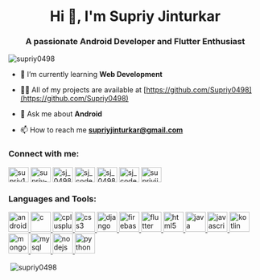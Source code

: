 <h1 align="center">Hi 👋, I'm Supriy Jinturkar</h1>
<h3 align="center">A passionate Android Developer and Flutter Enthusiast</h3>

<p align="left"> <img src="https://komarev.com/ghpvc/?username=supriy0498&label=Profile%20views&color=0e75b6&style=flat" alt="supriy0498" /> </p>

- 🌱 I’m currently learning **Web Development**

- 👨‍💻 All of my projects are available at [https://github.com/Supriy0498](https://github.com/Supriy0498)

- 💬 Ask me about **Android**

- 📫 How to reach me **supriyjinturkar@gmail.com**

<h3 align="left">Connect with me:</h3>
<p align="left">
<a href="https://twitter.com/supriy12bosss" target="blank"><img align="center" src="https://cdn.jsdelivr.net/npm/simple-icons@3.0.1/icons/twitter.svg" alt="supriy12bosss" height="30" width="40" /></a>
<a href="https://linkedin.com/in/supriy-jinturkar-9995a31b0" target="blank"><img align="center" src="https://cdn.jsdelivr.net/npm/simple-icons@3.0.1/icons/linkedin.svg" alt="supriy-jinturkar-9995a31b0" height="30" width="40" /></a>
<a href="https://www.codechef.com/users/sj_0498" target="blank"><img align="center" src="https://cdn.jsdelivr.net/npm/simple-icons@3.1.0/icons/codechef.svg" alt="sj_0498" height="30" width="40" /></a>
<a href="https://www.hackerrank.com/sj_codebreaker" target="blank"><img align="center" src="https://cdn.jsdelivr.net/npm/simple-icons@3.0.1/icons/hackerrank.svg" alt="sj_codebreaker" height="30" width="40" /></a>
<a href="https://codeforces.com/profile/sj_0498" target="blank"><img align="center" src="https://cdn.jsdelivr.net/npm/simple-icons@3.0.1/icons/codeforces.svg" alt="sj_0498" height="30" width="40" /></a>
<a href="https://www.leetcode.com/sj_codebreaker" target="blank"><img align="center" src="https://cdn.jsdelivr.net/npm/simple-icons@3.0.1/icons/leetcode.svg" alt="sj_codebreaker" height="30" width="40" /></a>
<a href="https://auth.geeksforgeeks.org/user/supriyjinturkar" target="blank"><img align="center" src="https://cdn.jsdelivr.net/npm/simple-icons@3.0.1/icons/geeksforgeeks.svg" alt="supriyjinturkar" height="30" width="40" /></a>
</p>

<h3 align="left">Languages and Tools:</h3>
<p align="left"> <a href="https://developer.android.com" target="_blank"> <img src="https://devicons.github.io/devicon/devicon.git/icons/android/android-original-wordmark.svg" alt="android" width="40" height="40"/> </a>  <a href="https://www.cprogramming.com/" target="_blank"> <img src="https://devicons.github.io/devicon/devicon.git/icons/c/c-original.svg" alt="c" width="40" height="40"/> </a> <a href="https://www.w3schools.com/cpp/" target="_blank"> <img src="https://devicons.github.io/devicon/devicon.git/icons/cplusplus/cplusplus-original.svg" alt="cplusplus" width="40" height="40"/> </a> <a href="https://www.w3schools.com/css/" target="_blank"> <img src="https://devicons.github.io/devicon/devicon.git/icons/css3/css3-original-wordmark.svg" alt="css3" width="40" height="40"/> </a> <a href="https://www.djangoproject.com/" target="_blank"> <img src="https://devicons.github.io/devicon/devicon.git/icons/django/django-original.svg" alt="django" width="40" height="40"/> </a> <a href="https://firebase.google.com/" target="_blank"> <img src="https://www.vectorlogo.zone/logos/firebase/firebase-icon.svg" alt="firebase" width="40" height="40"/> </a> <a href="https://flutter.dev" target="_blank"> <img src="https://www.vectorlogo.zone/logos/flutterio/flutterio-icon.svg" alt="flutter" width="40" height="40"/> </a> <a href="https://www.w3.org/html/" target="_blank"> <img src="https://devicons.github.io/devicon/devicon.git/icons/html5/html5-original-wordmark.svg" alt="html5" width="40" height="40"/> </a> <a href="https://www.java.com" target="_blank"> <img src="https://devicons.github.io/devicon/devicon.git/icons/java/java-original-wordmark.svg" alt="java" width="40" height="40"/> </a> <a href="https://developer.mozilla.org/en-US/docs/Web/JavaScript" target="_blank"> <img src="https://devicons.github.io/devicon/devicon.git/icons/javascript/javascript-original.svg" alt="javascript" width="40" height="40"/> </a> <a href="https://kotlinlang.org" target="_blank"> <img src="https://www.vectorlogo.zone/logos/kotlinlang/kotlinlang-icon.svg" alt="kotlin" width="40" height="40"/> </a> <a href="https://www.mongodb.com/" target="_blank"> <img src="https://devicons.github.io/devicon/devicon.git/icons/mongodb/mongodb-original-wordmark.svg" alt="mongodb" width="40" height="40"/> </a> <a href="https://www.mysql.com/" target="_blank"> <img src="https://devicons.github.io/devicon/devicon.git/icons/mysql/mysql-original-wordmark.svg" alt="mysql" width="40" height="40"/> </a> <a href="https://nodejs.org" target="_blank"> <img src="https://devicons.github.io/devicon/devicon.git/icons/nodejs/nodejs-original-wordmark.svg" alt="nodejs" width="40" height="40"/> </a> <a href="https://www.python.org" target="_blank"> <img src="https://devicons.github.io/devicon/devicon.git/icons/python/python-original.svg" alt="python" width="40" height="40"/> </a> </p>

<p>&nbsp;<img align="center" src="https://github-readme-stats.vercel.app/api?username=supriy0498&show_icons=true&locale=en" alt="supriy0498" /></p>
